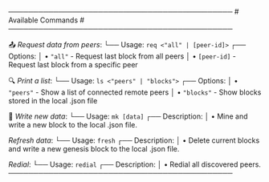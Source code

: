 ─────────────────────────────────────────────
    # Available Commands #
─────────────────────────────────────────────

📤 *Request data from peers*:
└── Usage: `req <"all" | [peer-id]>`
┌── Options:
│     • `"all"`      - Request last block from all peers
│     • `[peer-id]`  - Request last block from a specific peer

🔍 *Print a list*:
└── Usage: `ls <"peers" | "blocks">`
┌── Options:
│     • `"peers"`    - Show a list of connected remote peers
│     • `"blocks"`   - Show blocks stored in the local .json file

📝 *Write new data*:
└── Usage: `mk [data]`
┌── Description:
│     • Mine and write a new block to the local .json file.

  *Refresh data*:
└── Usage: `fresh`
┌── Description:
│     • Delete current blocks and write a new genesis block to the local .json file.

  *Redial*:
└── Usage: `redial`
┌── Description:
│     • Redial all discovered peers.
─────────────────────────────────────────────